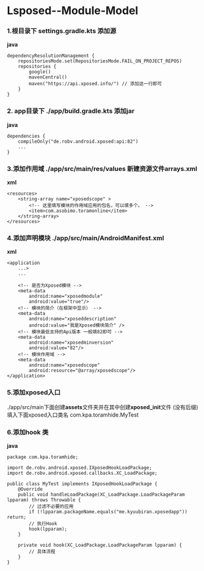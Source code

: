 # Lsposed--Module-Model



### 1.根目录下 settings.gradle.kts 添加源[](https://kpa32.github.io/post/Android/Xposed%E6%A8%A1%E5%9D%97%E7%BC%96%E5%86%99#_1-%E6%A0%B9%E7%9B%AE%E5%BD%95%E4%B8%8B-settings-gradle-kts-%E6%B7%BB%E5%8A%A0%E6%BA%90)

**java**

```
dependencyResolutionManagement {
    repositoriesMode.set(RepositoriesMode.FAIL_ON_PROJECT_REPOS)
    repositories {
        google()
        mavenCentral()
        maven("https://api.xposed.info/") // 添加这一行即可
    }
}
```

### 2. app目录下 ./app/build.gradle.kts 添加jar[](https://kpa32.github.io/post/Android/Xposed%E6%A8%A1%E5%9D%97%E7%BC%96%E5%86%99#_2-app%E7%9B%AE%E5%BD%95%E4%B8%8B-app-build-gradle-kts-%E6%B7%BB%E5%8A%A0jar)

**java**

```
dependencies {
    compileOnly("de.robv.android.xposed:api:82")
    ...
}
```

### 3.添加作用域 ./app/src/main/res/values 新建资源文件arrays.xml[](https://kpa32.github.io/post/Android/Xposed%E6%A8%A1%E5%9D%97%E7%BC%96%E5%86%99#_3-%E6%B7%BB%E5%8A%A0%E4%BD%9C%E7%94%A8%E5%9F%9F-app-src-main-res-values-%E6%96%B0%E5%BB%BA%E8%B5%84%E6%BA%90%E6%96%87%E4%BB%B6arrays-xml)

**xml**

```
<resources>
    <string-array name="xposedscope" >
        <!-- 这里填写模块的作用域应用的包名，可以填多个。 -->
        <item>com.asobimo.toramonline</item>
    </string-array>
</resources>
```

### 4.添加声明模块 ./app/src/main/AndroidManifest.xml[](https://kpa32.github.io/post/Android/Xposed%E6%A8%A1%E5%9D%97%E7%BC%96%E5%86%99#_4-%E6%B7%BB%E5%8A%A0%E5%A3%B0%E6%98%8E%E6%A8%A1%E5%9D%97-app-src-main-androidmanifest-xml)

**xml**

```
<application 
    ...>
    ...

    <!-- 是否为Xposed模块 -->
    <meta-data
        android:name="xposedmodule"
        android:value="true"/>
    <!-- 模块的简介（在框架中显示） -->
    <meta-data
        android:name="xposeddescription"
        android:value="我是Xposed模块简介" />
    <!-- 模块最低支持的Api版本 一般填82即可 -->
    <meta-data
        android:name="xposedminversion"
        android:value="82"/>
    <!-- 模块作用域 -->
    <meta-data
        android:name="xposedscope"
        android:resource="@array/xposedscope"/>
</application>
```

### 5.添加xposed入口[](https://kpa32.github.io/post/Android/Xposed%E6%A8%A1%E5%9D%97%E7%BC%96%E5%86%99#_5-%E6%B7%BB%E5%8A%A0xposed%E5%85%A5%E5%8F%A3)

./app/src/main下面创建**assets**文件夹并在其中创建**xposed\_init**文件 (没有后缀)
填入下面xposed入口类名 com.kpa.toramhide.MyTest

### 6.添加hook 类[](https://kpa32.github.io/post/Android/Xposed%E6%A8%A1%E5%9D%97%E7%BC%96%E5%86%99#_6-%E6%B7%BB%E5%8A%A0hook-%E7%B1%BB)

**java**

```
package com.kpa.toramhide;

import de.robv.android.xposed.IXposedHookLoadPackage;
import de.robv.android.xposed.callbacks.XC_LoadPackage;

public class MyTest implements IXposedHookLoadPackage {
    @Override
    public void handleLoadPackage(XC_LoadPackage.LoadPackageParam lpparam) throws Throwable {
        // 过滤不必要的应用
        if (!lpparam.packageName.equals("me.kyuubiran.xposedapp")) return;
        // 执行Hook
        hook(lpparam);
    }

    private void hook(XC_LoadPackage.LoadPackageParam lpparam) {
        // 具体流程
    }
}
```
